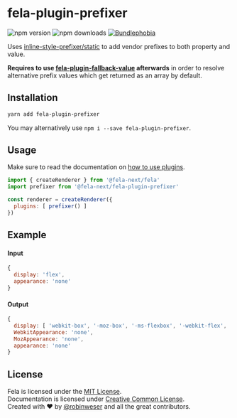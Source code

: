# fela-plugin-prefixer

<img alt="npm version" src="https://badge.fury.io/js/fela-plugin-prefixer.svg"> <img alt="npm downloads" src="https://img.shields.io/npm/dm/fela-plugin-prefixer.svg"> <a href="https://bundlephobia.com/result?p=fela-plugin-prefixer@latest"><img alt="Bundlephobia" src="https://img.shields.io/bundlephobia/minzip/fela-plugin-prefixer.svg"></a>

Uses [inline-style-prefixer/static](https://github.com/robinweser/inline-style-prefixer) to add vendor prefixes to both property and value.

**Requires to use [fela-plugin-fallback-value](../fela-plugin-fallback-value/) afterwards** in order to resolve alternative prefix values which get returned as an array by default.

## Installation
```sh
yarn add fela-plugin-prefixer
```
You may alternatively use `npm i --save fela-plugin-prefixer`.


## Usage
Make sure to read the documentation on [how to use plugins](http://fela.js.org/docs/advanced/Plugins.html).

```javascript
import { createRenderer } from '@fela-next/fela'
import prefixer from '@fela-next/fela-plugin-prefixer'

const renderer = createRenderer({
  plugins: [ prefixer() ]
})
```

## Example

#### Input
```javascript
{
  display: 'flex',
  appearance: 'none'
}
```
#### Output
```javascript
{
  display: [ 'webkit-box', '-moz-box', '-ms-flexbox', '-webkit-flex', 'flex' ],
  WebkitAppearance: 'none',
  MozAppearance: 'none',
  appearance: 'none'
}
```

## License
Fela is licensed under the [MIT License](http://opensource.org/licenses/MIT).<br>
Documentation is licensed under [Creative Common License](http://creativecommons.org/licenses/by/4.0/).<br>
Created with ♥ by [@robinweser](http://weser.io) and all the great contributors.
